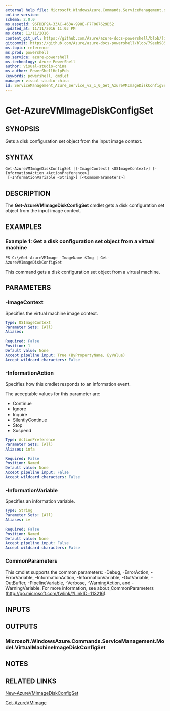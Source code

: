 ```yaml
---
external help file: Microsoft.WindowsAzure.Commands.ServiceManagement.dll-Help.xml
online version: 
schema: 2.0.0
ms.assetid: 96FDBF9A-33AC-463A-998E-F7F067629D52
updated_at: 11/11/2016 11:03 PM
ms.date: 11/11/2016
content_git_url: https://github.com/Azure/azure-docs-powershell/blob/live/azureps-cmdlets-docs/ServiceManagement/Azure.Service/v2.1.0/Get-AzureVMImageDiskConfigSet.md
gitcommit: https://github.com/Azure/azure-docs-powershell/blob/79eeb985ea480979357fb4695832a0c3d29a48bf/azureps-cmdlets-docs/ServiceManagement/Azure.Service/v2.1.0/Get-AzureVMImageDiskConfigSet.md
ms.topic: reference
ms.prod: powershell
ms.service: azure-powershell
ms.technology: Azure PowerShell
author: visual-studio-china
ms.author: PowerShellHelpPub
keywords: powershell, cmdlet
manager: visual-studio-china
id: ServiceManagement_Azure_Service_v2_1_0_Get_AzureVMImageDiskConfigSet_md
---
```


# Get-AzureVMImageDiskConfigSet

## SYNOPSIS
Gets a disk configuration set object from the input image context.

## SYNTAX

```
Get-AzureVMImageDiskConfigSet [[-ImageContext] <OSImageContext>] [-InformationAction <ActionPreference>]
 [-InformationVariable <String>] [<CommonParameters>]
```

## DESCRIPTION
The **Get-AzureVMImageDiskConfigSet** cmdlet gets a disk configuration set object from the input image context.

## EXAMPLES

### Example 1: Get a disk configuration set object from a virtual machine
```
PS C:\>Get-AzureVMImage -ImageName $Img | Get-AzureVMImageDiskConfigSet
```

This command gets a disk configuration set object from a virtual machine.

## PARAMETERS

### -ImageContext
Specifies the virtual machine image context.

```yaml
Type: OSImageContext
Parameter Sets: (All)
Aliases: 

Required: False
Position: 1
Default value: None
Accept pipeline input: True (ByPropertyName, ByValue)
Accept wildcard characters: False
```

### -InformationAction
Specifies how this cmdlet responds to an information event.

The acceptable values for this parameter are:

- Continue
- Ignore
- Inquire
- SilentlyContinue
- Stop
- Suspend

```yaml
Type: ActionPreference
Parameter Sets: (All)
Aliases: infa

Required: False
Position: Named
Default value: None
Accept pipeline input: False
Accept wildcard characters: False
```

### -InformationVariable
Specifies an information variable.

```yaml
Type: String
Parameter Sets: (All)
Aliases: iv

Required: False
Position: Named
Default value: None
Accept pipeline input: False
Accept wildcard characters: False
```

### CommonParameters
This cmdlet supports the common parameters: -Debug, -ErrorAction, -ErrorVariable, -InformationAction, -InformationVariable, -OutVariable, -OutBuffer, -PipelineVariable, -Verbose, -WarningAction, and -WarningVariable. For more information, see about_CommonParameters (http://go.microsoft.com/fwlink/?LinkID=113216).

## INPUTS

## OUTPUTS

### Microsoft.WindowsAzure.Commands.ServiceManagement.Model.VirtualMachineImageDiskConfigSet

## NOTES

## RELATED LINKS

[New-AzureVMImageDiskConfigSet](xref:ServiceManagement/Azure.Service/v2.1.0/New-AzureVMImageDiskConfigSet.md)

[Get-AzureVMImage](xref:ServiceManagement/Azure.Service/v2.1.0/Get-AzureVMImage.md)


